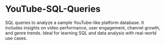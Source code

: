 # YouTube-SQL-Queries
SQL queries to analyze a sample YouTube-like platform database. It includes insights on video performance, user engagement, channel growth, and genre trends. Ideal for learning SQL and data analysis with real-world use cases.
